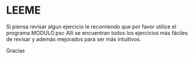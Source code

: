 # LEEME

Si piensa revisar algun ejercicio le recomiendo que por favor utilice el programa MODULO.psc
Allí se encuentran todos los ejercicios más fáciles de revisar y además mejorados para ser más intuitivos.

Gracias